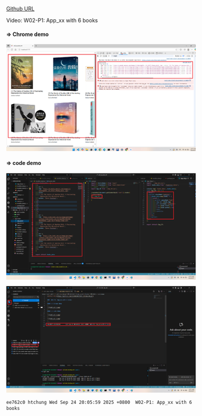[Github URL](https://github.com/213410144/1141-2N-Hsu-44.git)

Video: W02-P1: App_xx with 6 books
 
#### => Chrome demo
 
![](w02-p1-1.png)
 
#### => code demo
 
![](w02-p1-2.png)
 
![](w02-p1-3.png)
 
```
ee762c0 htchung Wed Sep 24 20:05:59 2025 +0800  W02-P1: App_xx with 6 books
```